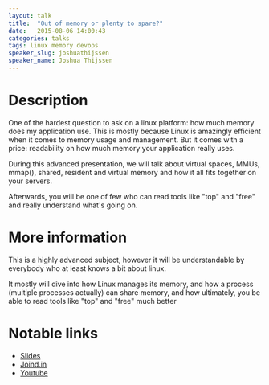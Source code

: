 ```yaml
---
layout: talk
title:  "Out of memory or plenty to spare?"
date:   2015-08-06 14:00:43
categories: talks
tags: linux memory devops 
speaker_slug: joshuathijssen
speaker_name: Joshua Thijssen
---
```


# Description
One of the hardest question to ask on a linux platform: how much memory does my application use. This is mostly 
because Linux is amazingly efficient when it comes to memory usage and management. But it comes with a price: 
readability on how much memory your application really uses.

During this advanced presentation, we will talk about virtual spaces, MMUs, mmap(), shared, resident and virtual 
memory and how it all fits together on your servers.

Afterwards, you will be one of few who can read tools like "top" and "free" and really understand what's going on.



# More information
This is a highly advanced subject, however it will be understandable by everybody who at least knows a bit about linux. 

It mostly will dive into how Linux manages its memory, and how a process (multiple processes actually) can share 
memory, and how ultimately, you be able to read tools like "top" and "free" much  better

# Notable links
  * [Slides](http://www.google.com)
  * [Joind.in](http://www.google.com)
  * [Youtube](http://www.google.com)
